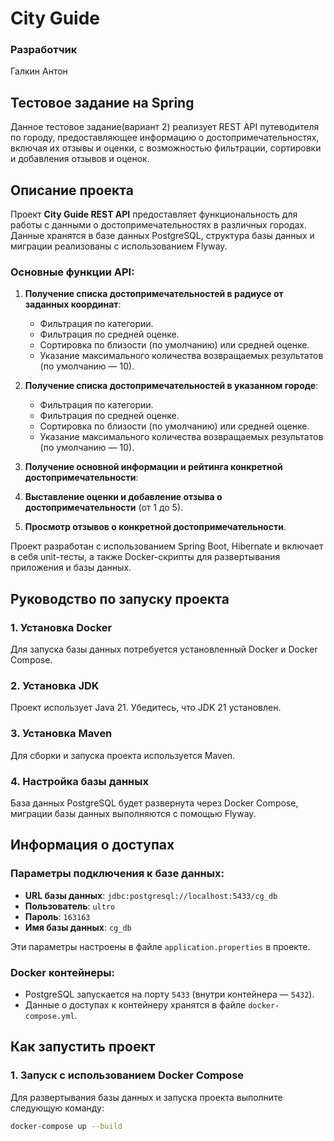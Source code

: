 # City Guide

### Разработчик
  Галкин Антон 

## Тестовое задание на Spring
Данное тестовое задание(вариант 2) реализует REST API путеводителя по городу, предоставляющее информацию о достопримечательностях, включая их отзывы и оценки, с возможностью фильтрации, сортировки и добавления отзывов и оценок.

## Описание проекта
Проект **City Guide REST API** предоставляет функциональность для работы с данными о достопримечательностях в различных городах. Данные хранятся в базе данных PostgreSQL, структура базы данных и миграции реализованы с использованием Flyway.

### Основные функции API:
1. **Получение списка достопримечательностей в радиусе от заданных координат**:
    - Фильтрация по категории.
    - Фильтрация по средней оценке.
    - Сортировка по близости (по умолчанию) или средней оценке.
    - Указание максимального количества возвращаемых результатов (по умолчанию — 10).

2. **Получение списка достопримечательностей в указанном городе**:
    - Фильтрация по категории.
    - Фильтрация по средней оценке.
    - Сортировка по близости (по умолчанию) или средней оценке.
    - Указание максимального количества возвращаемых результатов (по умолчанию — 10).

3. **Получение основной информации и рейтинга конкретной достопримечательности**:

4. **Выставление оценки и добавление отзыва о достопримечательности** (от 1 до 5).

5. **Просмотр отзывов о конкретной достопримечательности**.

Проект разработан с использованием Spring Boot, Hibernate и включает в себя unit-тесты, а также Docker-скрипты для развертывания приложения и базы данных.

## Руководство по запуску проекта

### 1. Установка Docker
Для запуска базы данных потребуется установленный Docker и Docker Compose.

### 2. Установка JDK
Проект использует Java 21. Убедитесь, что JDK 21 установлен.

### 3. Установка Maven
Для сборки и запуска проекта используется Maven.

### 4. Настройка базы данных
База данных PostgreSQL будет развернута через Docker Compose,  миграции базы данных выполняются с помощью Flyway.

## Информация о доступах

### Параметры подключения к базе данных:
- **URL базы данных**: `jdbc:postgresql://localhost:5433/cg_db`
- **Пользователь**: `ultro`
- **Пароль**: `163163`
- **Имя базы данных**: `cg_db`

Эти параметры настроены в файле `application.properties` в проекте.

### Docker контейнеры:
- PostgreSQL запускается на порту `5433` (внутри контейнера — `5432`).
- Данные о доступах к контейнеру хранятся в файле `docker-compose.yml`.

## Как запустить проект

### 1. Запуск с использованием Docker Compose

Для развертывания базы данных и запуска проекта выполните следующую команду:

```bash
docker-compose up --build
